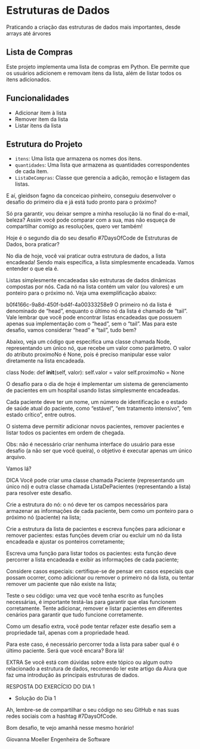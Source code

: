 # Estruturas de Dados

Praticando a criação das estruturas de dados mais importantes, desde arrays até árvores

## Lista de Compras

Este projeto implementa uma lista de compras em Python. Ele permite que os usuários adicionem e removam itens da lista, além de listar todos os itens adicionados.

## Funcionalidades

- Adicionar item à lista
- Remover item da lista
- Listar itens da lista

## Estrutura do Projeto

- `itens`: Uma lista que armazena os nomes dos itens.
- `quantidades`: Uma lista que armazena as quantidades correspondentes de cada item.
- `ListaDeCompras`: Classe que gerencia a adição, remoção e listagem das listas.


E aí, gleidson fagno da conceicao pinheiro, conseguiu desenvolver o desafio do primeiro dia e já está tudo pronto para o próximo?

Só pra garantir, vou deixar sempre a minha resolução lá no final do e-mail, beleza? Assim você pode comparar com a sua, mas não esqueça de compartilhar comigo as resoluções, quero ver também!

Hoje é o segundo dia do seu desafio #7DaysOfCode de Estruturas de Dados, bora praticar?

No dia de hoje, você vai praticar outra estrutura de dados, a lista encadeada! Sendo mais específica, a lista simplesmente encadeada. Vamos entender o que ela é.

Listas simplesmente encadeadas são estruturas de dados dinâmicas compostas por nós. Cada nó na lista contém um valor (ou valores) e um ponteiro para o próximo nó. Veja uma exemplificação abaixo:

b0f4166c-9a8d-450f-bd4f-4a00333258e9
O primeiro nó da lista é denominado de “head”, enquanto o último nó da lista é chamado de “tail”. Vale lembrar que você pode encontrar listas encadeadas que possuem apenas sua implementação com o “head”, sem o “tail”. Mas para este desafio, vamos considerar “head” e “tail”, tudo bem?

Abaixo, veja um código que especifica uma classe chamada Node, representando um único nó, que recebe um valor como parâmetro. O valor do atributo proximoNo é None, pois é preciso manipular esse valor diretamente na lista encadeada.

class Node:
  def __init__(self, valor):
    self.valor = valor
    self.proximoNo = None

O desafio para o dia de hoje é implementar um sistema de gerenciamento de pacientes em um hospital usando listas simplesmente encadeadas.

Cada paciente deve ter um nome, um número de identificação e o estado de saúde atual do paciente, como “estável”, “em tratamento intensivo”, “em estado crítico”, entre outros.

O sistema deve permitir adicionar novos pacientes, remover pacientes e listar todos os pacientes em ordem de chegada.

Obs: não é necessário criar nenhuma interface do usuário para esse desafio (a não ser que você queira), o objetivo é executar apenas um único arquivo.

Vamos lá?

DICA
Você pode criar uma classe chamada Paciente (representando um único nó) e outra classe chamada ListaDePacientes (representando a lista) para resolver este desafio.


Crie a estrutura do nó: o nó deve ter os campos necessários para armazenar as informações de cada paciente, bem como um ponteiro para o próximo nó (paciente) na lista;

Crie a estrutura da lista de pacientes e escreva funções para adicionar e remover pacientes: estas funções devem criar ou excluir um nó da lista encadeada e ajustar os ponteiros corretamente;

Escreva uma função para listar todos os pacientes: esta função deve percorrer a lista encadeada e exibir as informações de cada paciente;

Considere casos especiais: certifique-se de pensar em casos especiais que possam ocorrer, como adicionar ou remover o primeiro nó da lista, ou tentar remover um paciente que não existe na lista;

Teste o seu código: uma vez que você tenha escrito as funções necessárias, é importante testá-las para garantir que elas funcionem corretamente. Tente adicionar, remover e listar pacientes em diferentes cenários para garantir que tudo funcione corretamente.

Como um desafio extra, você pode tentar refazer este desafio sem a propriedade tail, apenas com a propriedade head.

Para este caso, é necessário percorrer toda a lista para saber qual é o último paciente. Será que você encara? Bora lá!

EXTRA
Se você está com dúvidas sobre este tópico ou algum outro relacionado a estrutura de dados, recomendo ler este artigo da Alura que faz uma introdução às principais estruturas de dados.

RESPOSTA DO EXERCÍCIO DO DIA 1
- Solução do Dia 1

Ah, lembre-se de compartilhar o seu código no seu GitHub e nas suas redes sociais com a hashtag #7DaysOfCode.

Bom desafio, te vejo amanhã nesse mesmo horário!

Giovanna Moeller
Engenheira de Software